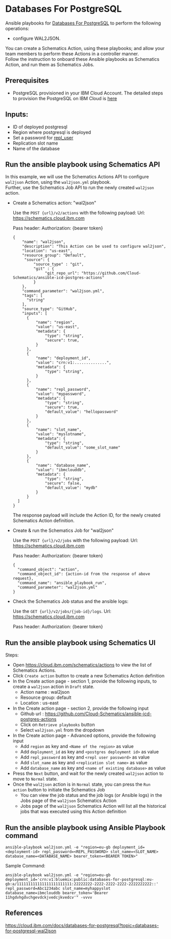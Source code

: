# Databases For PostgreSQL

Ansible playbooks for [Databases For PostgreSQL](https://cloud.ibm.com/docs/databases-for-postgresql) to perform the following operations:

* configure WAL2JSON.

You can create a Schematics Action, using these playbooks; and allow your team members to perform these Actions in a controller manner.  
Follow the instruction to onboard these Ansible playbooks as Schematics Action, and run them as Schematics Jobs. 

## Prerequisites
- PostgreSQL provisioned in your IBM Cloud Account. The detailed steps to provision the PostgreSQL on IBM Cloud 
is [here](https://github.com/Cloud-Schematics/VSI-database)

## Inputs:
- ID of deployed postgresql
- Region where postgresql is deployed
- Set a password for [repl_user](https://cloud.ibm.com/docs/databases-for-postgresql?topic=databases-for-postgresql-user-management#the-repl-user)
- Replication slot name
- Name of the database

## Run the ansible playbook using Schematics API

In this example, we will use the Schematics Actions API to configure `wal2json` Action, using the `wal2json.yml` playbook.  
Further, use the Schematics Job API to run the newly created `wal2json` action.
 
- Create a Schematics action: "wal2json"

  Use the `POST {url}/v2/actions` with the following payload:
  Url: https://schematics.cloud.ibm.com
  
  Pass header: Authorization: {bearer token}
 
  ```
  {
      "name": "wal2json",
      "description": "This Action can be used to configure wal2json",
      "location": "us-east",
      "resource_group": "Default",
       "source": {
           "source_type" : "git",
           "git" : {
                "git_repo_url": "https://github.com/Cloud-Schematics/ansible-icd-postgres-actions"
           }
      },
      "command_parameter": "wal2json.yml",
      "tags": [
        "string"
      ],
      "source_type": "GitHub",
      "inputs": [
        {
            "name": "region",
            "value": "us-east",
            "metadata": {
                "type": "string",
                "secure": true,
            }
        },
        {
            "name": "deployment_id",
            "value": "crn:v1:..............",
            "metadata": {
                "type": "string",
            }
        },
        {
            "name": "repl_password",
            "value": "mypassword",
            "metadata": {
                "type": "string",
                "secure": true,
                "default_value": "hellopassword"
            }
        },
        {
            "name": "slot_name",
            "value": "myslotname",
            "metadata": {
                "type": "string",
                "default_value": "some_slot_name"
            }
        },
        {
            "name": "database_name",
            "value": "ibmclouddb",
            "metadata": {
                "type": "string",
                "secure": false,
                "default_value": "mydb"
            }
        }
    ]
  }
  ```

  The response payload will include the Action ID, for the newly created Schematics Action definition.

- Create & run the Schematics Job for "wal2json"

  Use the `POST {url}/v2/jobs` with the following payload:
  Url: https://schematics.cloud.ibm.com
  
  Pass header: Authorization: {bearer token}
 
    ```
    {
      "command_object": "action",
      "command_object_id": {action-id from the response of above request},
      "command_name": "ansible_playbook_run",
      "command_parameter": "wal2json.yml"
    }
    ```

- Check the Schematics Job status and the ansible logs:

  Use the `GET {url}/v2/jobs/{job-id}/logs`. 
  Url: https://schematics.cloud.ibm.com
  
  Pass header: Authorization: {bearer token}

## Run the ansible playbook using Schematics UI

Steps:

- Open https://cloud.ibm.com/schematics/actions to view the list of Schematics Actions.
- Click `Create action` button to create a new Schematics Action definition
- In the Create action page - section 1, provide the following inputs, to create a `wal2json` action in `Draft` state.
  * Action name : wal2json
  * Resource group: default
  * Location : us-east
- In the Create action page - section 2, provide the following input
  * Github url : https://github.com/Cloud-Schematics/ansible-icd-postgres-actions
  * Click on `Retrieve playbooks` button
  * Select `wal2json.yml` from the dropdown
- In the Create action page - Advanced options, provide the following input
  * Add `region` as key and `<Name of the region>` as value
  * Add `deployment_id` as key and `<postgres deployment id>` as value
  * Add `repl_password` as key and `<repl user password>` as value
  * Add `slot_name` as key and `<replication slot name>` as value
  * Add `database_name` as key and `<name of existing database>` as value
- Press the `Next` button, and wait for the newly created `wal2json` action to move to `Normal` state.
- Once the `wal2json` action is in `Normal` state, you can press the `Run action` button to initiate the Schematics Job
  * You can view the job status and the job logs (or Ansible logs) in the Jobs page of the `wal2json` Schematics Action
  * Jobs page of the `wal2json` Schematics Action will list all the historical jobs that was executed using this Action definition

## Run the ansible playbook using Ansible Playbook command

```
ansible-playbook wal2json.yml -e "region=eu-gb deployment_id=<deployment-id> repl_password=<REPL_PASSWORD> slot_name=<SLOT_NAME> database_name=<DATABASE_NAME> bearer_token=<BEARER TOKEN>"
```

Sample Command:
```
ansible-playbook wal2json.yml -e "region=eu-gb deployment_id='crn:v1:bluemix:public:databases-for-postgresql:eu-gb:a/111111111111111111111111:22222222-2222-2222-2222-2222222222::' repl_password=Abc1234abc slot_name=myhappyslot database_name=ibmclouddb bearer_token='Bearer 11hgdvhgdvchgevdckjvedcjkvedcv'" -vvvv
```

## References

https://cloud.ibm.com/docs/databases-for-postgresql?topic=databases-for-postgresql-wal2json
